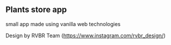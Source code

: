 ## Plants store app
small app made using vanilla web technologies

Design by RVBR Team (https://www.instagram.com/rvbr_design/)